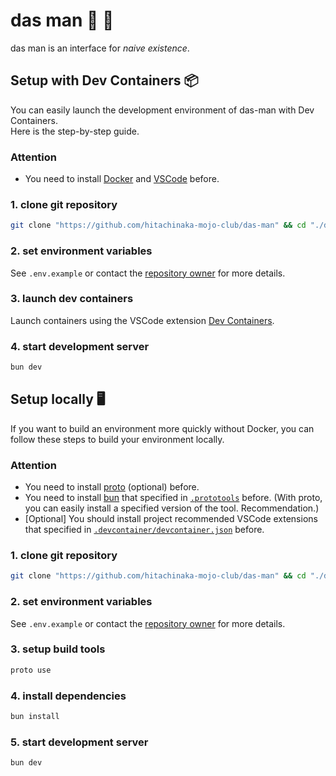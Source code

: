 <!-- markdownlint-disable MD024 -->

# das man 🤖 🍼

das man is an interface for *naive existence*.

## Setup with Dev Containers 📦

You can easily launch the development environment of das-man with Dev Containers.  
Here is the step-by-step guide.

### Attention

- You need to install [Docker](https://docs.docker.com/get-docker) and [VSCode](https://code.visualstudio.com) before.

### 1. clone git repository

```bash
git clone "https://github.com/hitachinaka-mojo-club/das-man" && cd "./das-man"
```

### 2. set environment variables

See `.env.example` or contact the [repository owner](https://github.com/dino3616) for more details.

### 3. launch dev containers

Launch containers using the VSCode extension [Dev Containers](https://marketplace.visualstudio.com/items?itemName=ms-vscode-remote.remote-containers).

### 4. start development server

```bash
bun dev
```

## Setup locally 🖥️

If you want to build an environment more quickly without Docker, you can follow these steps to build your environment locally.

### Attention

- You need to install [proto](https://moonrepo.dev/docs/proto/install) (optional) before.
- You need to install [bun](https://bun.sh) that specified in [`.prototools`](./.prototools) before. (With proto, you can easily install a specified version of the tool. Recommendation.)
- [Optional] You should install project recommended VSCode extensions that specified in [`.devcontainer/devcontainer.json`](./.devcontainer/devcontainer.json#L9C9-L13C26) before.

### 1. clone git repository

```bash
git clone "https://github.com/hitachinaka-mojo-club/das-man" && cd "./das-man"
```

### 2. set environment variables

See `.env.example` or contact the [repository owner](https://github.com/dino3616) for more details.

### 3. setup build tools

```bash
proto use
```

### 4. install dependencies

```bash
bun install
```

### 5. start development server

```bash
bun dev
```
